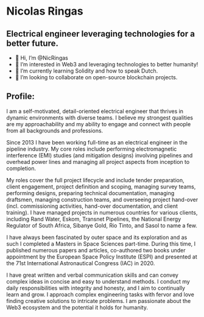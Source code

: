 # Nicolas Ringas
## Electrical engineer leveraging technologies for a better future. 

- 👋 Hi, I’m @NicRingas
- 👀 I’m interested in Web3 and leveraging technologies to better humanity!
- 🌱 I’m currently learning Solidity and how to speak Dutch.
- 💞️ I’m looking to collaborate on open-source blockchain projects.

## Profile:
I am a self-motivated, detail-oriented electrical engineer that thrives in dynamic environments with diverse teams. I believe my strongest qualities are my approachability and my ability to engage and connect with people from all backgrounds and professions. 

Since 2013 I have been working full-time as an electrical engineer in the pipeline industry. My core roles include performing electromagnetic interference (EMI) studies (and mitigation designs) involving pipelines and overhead power lines and managing all project aspects from inception to completion. 

My roles cover the full project lifecycle and include tender preparation, client engagement, project definition and scoping, managing survey teams, performing designs, preparing technical documentation, managing draftsmen, managing construction teams, and overseeing project hand-over (incl. commissioning activities, hand-over documentation, and client training). I have managed projects in numerous countries for various clients, including Rand Water, Eskom, Transnet Pipelines, the National Energy Regulator of South Africa, Sibanye Gold, Rio Tinto, and Sasol to name a few. 

I have always been fascinated by outer space and its exploration and as such I completed a Masters in Space Sciences part-time. During this time, I published numerous papers and articles, co-authored two books under appointment by the European Space Policy Institute (ESPI) and presented at the 71st International Astronautical Congress (IAC) in 2020. 

I have great written and verbal communication skills and can convey complex ideas in concise and easy to understand methods. I conduct my daily responsibilities with integrity and honesty, and I aim to continually learn and grow. I approach complex engineering tasks with fervor and love finding creative solutions to intricate problems. I am passionate about the Web3 ecosystem and the potential it holds for humanity. 


<!---
NicRingas/NicRingas is a ✨ special ✨ repository because its `README.md` (this file) appears on your GitHub profile.
You can click the Preview link to take a look at your changes.
--->



